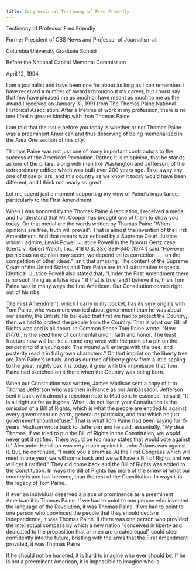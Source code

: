 ```yaml
---
title: Congressional Testimony of Fred Friendly
---
```


Testimony of Professor Fred Friendly

Former President of CBS News and Professor of Journalism at

Columbia University Graduate School

Before the National Capital Memorial Commission

April 12, 1994



   I am a journalist and have been one for about as long as I can
   remember. I have received a number of awards throughout my career, but I
   must say that few have pleased me as much or have meant as much to me as
   the Award I received on January 31, 1991 from The Thomas Paine National
   Historical Association. After a lifetime of work in my profession, there
   is no one I feel a greater kinship with than Thomas Paine.

   I am told that the issue before you today is whether or not Thomas
   Paine was a preeminent American and thus deserving of being memorialized
   in the Area One section of this city.

   Thomas Paine was not just one of many important contributors to the
   success of the American Revolution. Rather, it is m opinion, that he
   stands as one of the pillars, along with men like Washington and
   Jefferson, of the extraordinary edifice which was built over 200 years
   ago. Take away any one of those pillars, and this country as we know it
   today would have been different, and I think not nearly so great.

   Let me spend just a moment supporting my view of Paine's importance,
   particularly to the First Amendment.

   When I was honored by the Thomas Paine Association, I received a
   medal and I understand that Mr. Cooper has brought one of them to show you
   today. On that medal are the words written by Thomas Paine "When opinions
   are free, truth will prevail". That is almost the invention of the First
   Amendment. And that remark was echoed by a Supreme Court Justice whom I
   admire, Lewis Powell. Justice Powell in the famous Gertz case (Gertz v.
   Robert Welch, Inc., 418 U.S. 337, 339-340 (1974)) said "However pernicious
   an opinion may seem, we depend on its correction . . . on the competition
   of other ideas." Isn't that amazing. The content of the Supreme Court of
   the United States and Tom Paine are in all substantive respects
   identical. Justice Powell also stated that, "Under the First Amendment
   there is no such thing as a false idea." If that is true, and I believe it
   is, then Tom Paine was in many ways the first American. Our Constitution
   comes right out of his ribs.

   The First Amendment, which I carry in my pocket, has its very origins
   with Tom Paine, who was more worried about government than he was about
   our enemy, the British. He believed that first we had to protect the
   Country, then we had to protect the people from the Country. That is what
   our Bill of Rights was and is all about. In Common Sense Tom Paine wrote:
   "Now, [1776], is the seed time of continental union, faith and honor. The
   least fracture now will be like a name engraved with the point of a pin on
   the tender rind of a young oak. The wound will enlarge with the tree, and
   posterity read it in full grown characters." On that imprint on the
   liberty tree are Tom Paine's initials. And as our tree of liberty grew
   from a little sapling to the great mighty oak it is today, it grew with
   the impression that Tom Paine had sketched on it there when the Country
   was being born.

   When our Constitution was written, James Madison sent a copy of it
   to Thomas Jefferson who was then in France as our Ambassador. Jefferson
   sent it back with almost a rejection note to Madison. In essence, he said,
   "It is all right as far as it goes. What I do not like in your
   Constitution is the omission of a Bill of Rights, which is what the people
   are entitled to against every government on earth, general or particular,
   and that which no just government should refuse." That is what Tom Paine
   had been saying for 15 years. Madison wrote back to Jefferson and he said,
   essentially, "My dear Thomas, if we tried to put the Bill of Rights in the
   Constitution, we would never get it ratified. There would be too many
   states that would vote against it." Alexander Hamilton was very much
   against it. John Adams was against it. But, he continued, "I make you a
   promise. At the First Congress which will meet in one year, we will come
   back and we will have a Bill of Rights and we will get it ratified." They
   did come back and the Bill of Rights was added to the Constitution. In
   ways the Bill of Rights has more of the sinew of what our country is and
   has become, than the rest of the Constitution. In ways it is the legacy of
   Tom Paine.

   If ever an individual deserved a place of prominence as a preeminent
   American it is Thomas Paine. If we had to point to one person who invented
   the language of the Revolution, it was Thomas Paine. If we had to point to
   one person who convinced the people that they should declare independence,
   it was Thomas Paine. If there was one person who provided the intellectual
   compass by which a new nation "conceived in liberty and dedicated to the
   proposition that all men are created equal" could steer confidently into
   the future, bristling with the arms that the First Amendment provided, it
   was Thomas Paine.

   If he should not be honored, it is hard to imagine who ever should
   be. If he is not a preeminent American, it is impossible to imagine who
   is.
